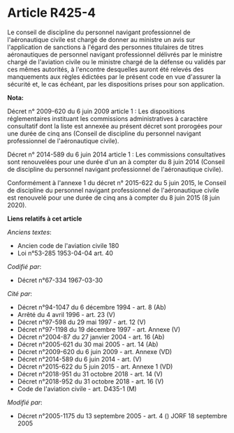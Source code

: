 # Article R425-4

Le conseil de discipline du personnel navigant professionnel de l'aéronautique civile est chargé de donner au ministre un
avis sur l'application de sanctions à l'égard des personnes titulaires de titres aéronautiques de personnel navigant
professionnel délivrés par le ministre chargé de l'aviation civile ou le ministre chargé de la défense ou validés par ces
mêmes autorités, à l'encontre desquelles auront été relevés des manquements aux règles édictées par le présent code en vue
d'assurer la sécurité et, le cas échéant, par les dispositions prises pour son application.

**Nota:**

Décret n° 2009-620 du 6 juin 2009 article 1 : Les dispositions réglementaires instituant les commissions administratives à
caractère consultatif dont la liste est annexée au présent décret sont prorogées pour une durée de cinq ans (Conseil de
discipline du personnel navigant professionnel de l'aéronautique civile).

Décret n° 2014-589 du 6 juin 2014 article 1 : Les commissions consultatives sont renouvelées pour une durée d'un an à compter
du 8 juin 2014 (Conseil de discipline du personnel navigant professionnel de l'aéronautique civile).

Conformément à l'annexe 1 du décret n° 2015-622 du 5 juin 2015, le Conseil de discipline du personnel navigant professionnel
de l'aéronautique civile  est renouvelé pour une durée de cinq ans à compter du 8 juin 2015 (8 juin 2020).

**Liens relatifs à cet article**

_Anciens textes_:

  - Ancien code de l'aviation civile 180
  - Loi n°53-285 1953-04-04 art. 40

_Codifié par_:

  - Décret n°67-334 1967-03-30

_Cité par_:

  - Décret n°94-1047 du 6 décembre 1994 - art. 8 (Ab)
  - Arrêté du 4 avril 1996 - art. 23 (V)
  - Décret n°97-598 du 29 mai 1997 - art. 12 (V)
  - Décret n°97-1198 du 19 décembre 1997 - art. Annexe (V)
  - Décret n°2004-87 du 27 janvier 2004 - art. 16 (Ab)
  - Décret n°2005-621 du 30 mai 2005 - art. 14 (Ab)
  - Décret n°2009-620 du 6 juin 2009 - art. Annexe (VD)
  - Décret n°2014-589 du 6 juin 2014 - art. (V)
  - Décret n°2015-622 du 5 juin 2015 - art. Annexe 1 (VD)
  - Décret n°2018-951 du 31 octobre 2018 - art. 14 (V)
  - Décret n°2018-952 du 31 octobre 2018 - art. 16 (V)
  - Code de l'aviation civile - art. D435-1 (M)

_Modifié par_:

  - Décret n°2005-1175 du 13 septembre 2005 - art. 4 () JORF 18 septembre 2005
